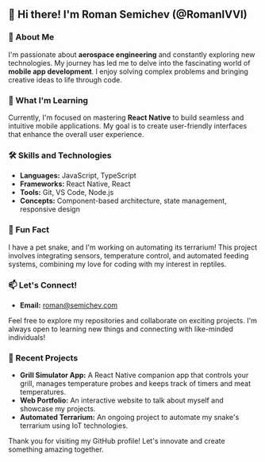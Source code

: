 ## 👋 Hi there! I'm Roman Semichev (@RomanIVVI)

### 👀 About Me
I'm passionate about **aerospace engineering** and constantly exploring new technologies. My journey has led me to delve into the fascinating world of **mobile app development**. I enjoy solving complex problems and bringing creative ideas to life through code.

### 🌱 What I'm Learning
Currently, I'm focused on mastering **React Native** to build seamless and intuitive mobile applications. My goal is to create user-friendly interfaces that enhance the overall user experience.

### 🛠️ Skills and Technologies
- **Languages:** JavaScript, TypeScript
- **Frameworks:** React Native, React
- **Tools:** Git, VS Code, Node.js
- **Concepts:** Component-based architecture, state management, responsive design

### 🐍 Fun Fact
I have a pet snake, and I'm working on automating its terrarium! This project involves integrating sensors, temperature control, and automated feeding systems, combining my love for coding with my interest in reptiles.

### 📫 Let's Connect!
- **Email:** roman@semichev.com

Feel free to explore my repositories and collaborate on exciting projects. I'm always open to learning new things and connecting with like-minded individuals!

### 🚀 Recent Projects
- **Grill Simulator App:** A React Native companion app that controls your grill, manages temperature probes and keeps track of timers and meat temperatures.
- **Web Portfolio:** An interactive website to talk about myself and showcase my projects.
- **Automated Terrarium:** An ongoing project to automate my snake's terrarium using IoT technologies.

Thank you for visiting my GitHub profile! Let's innovate and create something amazing together.


<!---
RomanIVVI/RomanIVVI is a ✨ special ✨ repository because its `README.md` (this file) appears on your GitHub profile.
You can click the Preview link to take a look at your changes.
--->
